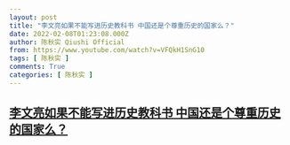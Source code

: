 ```yaml
---
layout: post
title: "李文亮如果不能写进历史教科书 中国还是个尊重历史的国家么？"
date: 2022-02-08T01:23:08.000Z
author: 陈秋实 Qiushi Official
from: https://www.youtube.com/watch?v=VFQkH1SnG10
tags: [ 陈秋实 ]
comments: True
categories: [ 陈秋实 ]
---
```

<!--1644283388000-->
[李文亮如果不能写进历史教科书 中国还是个尊重历史的国家么？](https://www.youtube.com/watch?v=VFQkH1SnG10)
------

<div>

</div>
